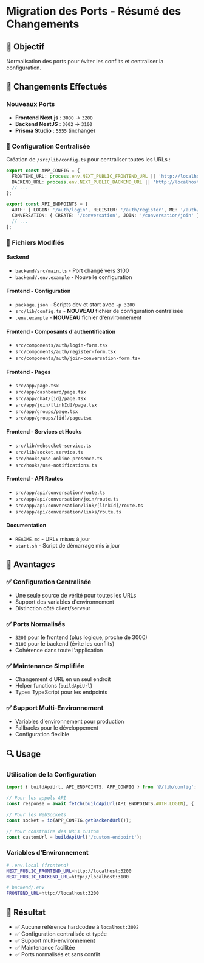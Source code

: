 # Migration des Ports - Résumé des Changements

## 🎯 Objectif
Normalisation des ports pour éviter les conflits et centraliser la configuration.

## 📝 Changements Effectués

### Nouveaux Ports
- **Frontend Next.js** : `3000` → `3200`
- **Backend NestJS** : `3002` → `3100`
- **Prisma Studio** : `5555` (inchangé)

### 🔧 Configuration Centralisée
Création de `/src/lib/config.ts` pour centraliser toutes les URLs :

```typescript
export const APP_CONFIG = {
  FRONTEND_URL: process.env.NEXT_PUBLIC_FRONTEND_URL || 'http://localhost:3200',
  BACKEND_URL: process.env.NEXT_PUBLIC_BACKEND_URL || 'http://localhost:3100',
  // ...
};

export const API_ENDPOINTS = {
  AUTH: { LOGIN: '/auth/login', REGISTER: '/auth/register', ME: '/auth/me' },
  CONVERSATION: { CREATE: '/conversation', JOIN: '/conversation/join' },
  // ...
};
```

### 📂 Fichiers Modifiés

#### Backend
- `backend/src/main.ts` - Port changé vers 3100
- `backend/.env.example` - Nouvelle configuration

#### Frontend - Configuration
- `package.json` - Scripts dev et start avec `-p 3200`
- `src/lib/config.ts` - **NOUVEAU** fichier de configuration centralisée
- `.env.example` - **NOUVEAU** fichier d'environnement

#### Frontend - Composants d'authentification
- `src/components/auth/login-form.tsx`
- `src/components/auth/register-form.tsx`
- `src/components/auth/join-conversation-form.tsx`

#### Frontend - Pages
- `src/app/page.tsx`
- `src/app/dashboard/page.tsx`
- `src/app/chat/[id]/page.tsx`
- `src/app/join/[linkId]/page.tsx`
- `src/app/groups/page.tsx`
- `src/app/groups/[id]/page.tsx`

#### Frontend - Services et Hooks
- `src/lib/websocket-service.ts`
- `src/lib/socket.service.ts`
- `src/hooks/use-online-presence.ts`
- `src/hooks/use-notifications.ts`

#### Frontend - API Routes
- `src/app/api/conversation/route.ts`
- `src/app/api/conversation/join/route.ts`
- `src/app/api/conversation/link/[linkId]/route.ts`
- `src/app/api/conversation/links/route.ts`

#### Documentation
- `README.md` - URLs mises à jour
- `start.sh` - Script de démarrage mis à jour

## 🚀 Avantages

### ✅ Configuration Centralisée
- Une seule source de vérité pour toutes les URLs
- Support des variables d'environnement
- Distinction côté client/serveur

### ✅ Ports Normalisés
- `3200` pour le frontend (plus logique, proche de 3000)
- `3100` pour le backend (évite les conflits)
- Cohérence dans toute l'application

### ✅ Maintenance Simplifiée
- Changement d'URL en un seul endroit
- Helper functions (`buildApiUrl`)
- Types TypeScript pour les endpoints

### ✅ Support Multi-Environnement
- Variables d'environnement pour production
- Fallbacks pour le développement
- Configuration flexible

## 🔍 Usage

### Utilisation de la Configuration
```typescript
import { buildApiUrl, API_ENDPOINTS, APP_CONFIG } from '@/lib/config';

// Pour les appels API
const response = await fetch(buildApiUrl(API_ENDPOINTS.AUTH.LOGIN), { ... });

// Pour les WebSockets
const socket = io(APP_CONFIG.getBackendUrl());

// Pour construire des URLs custom
const customUrl = buildApiUrl('/custom-endpoint');
```

### Variables d'Environnement
```bash
# .env.local (frontend)
NEXT_PUBLIC_FRONTEND_URL=http://localhost:3200
NEXT_PUBLIC_BACKEND_URL=http://localhost:3100

# backend/.env
FRONTEND_URL=http://localhost:3200
```

## 🎯 Résultat
- ✅ Aucune référence hardcodée à `localhost:3002`
- ✅ Configuration centralisée et typée
- ✅ Support multi-environnement
- ✅ Maintenance facilitée
- ✅ Ports normalisés et sans conflit
